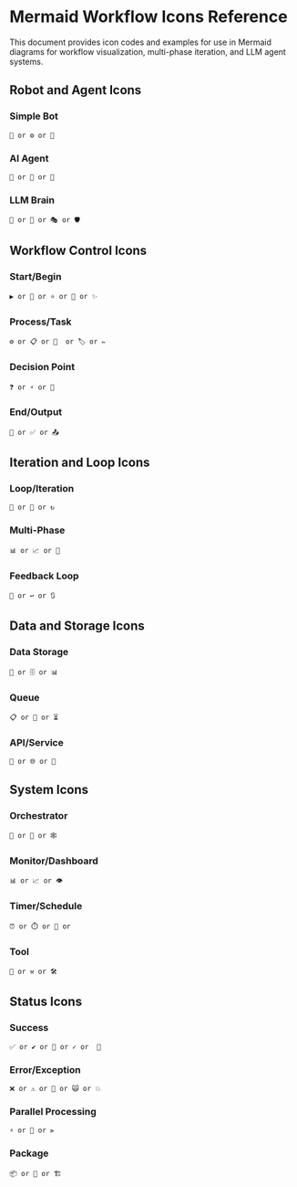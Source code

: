 # Mermaid Workflow Icons Reference

This document provides icon codes and examples for use in Mermaid diagrams for workflow visualization, multi-phase iteration, and LLM agent systems.

## Robot and Agent Icons

### Simple Bot
```
🤖 or ⚙️ or 🔧 
```

### AI Agent
```
🧠 or 🎯 or 🔮
```

### LLM Brain
```
🧠 or 💭 or 🎭 or 🛡️ 
```

## Workflow Control Icons

### Start/Begin
```
▶️ or 🚀 or ⭐ or 🌟 or ✨
```

### Process/Task
```
⚙️ or 📋 or 🔄  or 🏷️ or ✏️
```

### Decision Point
``` 
❓ or ⚡ or 🔀 
```

### End/Output
```
🏁 or ✅ or 📤
```

## Iteration and Loop Icons

### Loop/Iteration
```
🔄 or 🔁 or ↻
```

### Multi-Phase
```
📊 or 📈 or 🔢
```

### Feedback Loop
```
🔄 or ↩️ or 🔃
```

## Data and Storage Icons

### Data Storage
```
💾 or 🗄️ or 📊
```

### Queue
```
📋 or 📑 or ⏳
```

### API/Service
```
🔌 or 🌐 or 📡
```

## System Icons

### Orchestrator
```
🎼 or 🎯 or 🕸️
```

### Monitor/Dashboard
```
📊 or 📈 or 👁️
```

### Timer/Schedule
```
⏰ or ⏱️ or 📅 or
```

### Tool
```
🔧 or ⚒️ or 🛠️
```

## Status Icons

### Success
```
✅ or ✔️ or 🎉 or ✓ or  🥂
```

### Error/Exception
```
❌ or ⚠️ or 🚨 or 🙀 or 💥 
```

### Parallel Processing
```
⚡ or 🔀 or ⫸
```

### Package
```
📦 or 💨 or 🏗️  
```